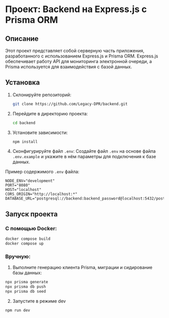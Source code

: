 # Проект: Backend на Express.js с Prisma ORM

## Описание

Этот проект представляет собой серверную часть приложения, разработанного с использованием Express.js и Prisma ORM. Express.js обеспечивает работу API для мониторинга электронной очереди, а Prisma используется для взаимодействия с базой данных.

## Установка

1. Склонируйте репозиторий:

    ```bash
    git clone https://github.com/Legacy-DPR/backend.git
    ```

2. Перейдите в директорию проекта:

    ```bash
    cd backend
    ```

3. Установите зависимости:

    ```bash
    npm install
    ```

4. Сконфигурируйте файл `.env`:
Создайте файл `.env` на основе файла `.env.example` и укажите в нём параметры для подключения к базе данных.

Пример содержимого `.env` файла:
```env
NODE_ENV="development"
PORT="8080"            
HOST="localhost"       
CORS_ORIGIN="http://localhost:*" 
DATABASE_URL="postgresql://backend:backend_password@localhost:5432/postdonbass_db"
```

## Запуск проекта
### С помощью Docker:
```bash
docker compose build
docker compose up
```
### Вручную:
1. Выполните генерацию клиента Prisma, миграции и сидирование базы данных:
```bash
npx prisma generate
npx prisma db push
npx prisma db seed
```
2. Запустите в режиме dev
```bash
npm run dev
```

